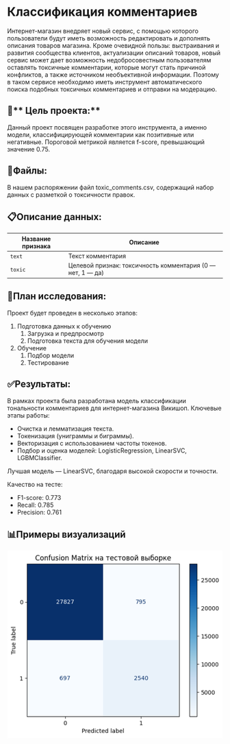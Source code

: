 # Классификация комментариев

Интернет-магазин внедряет новый сервис, с помощью которого пользователи будут иметь возможность редактировать и дополнять описания товаров магазина. Кроме очевидной пользы: выстраивания и развития сообщества клиентов, актуализации описаний товаров, новый сервис может дает возможность недобросовестным пользователям оставлять токсичные комментарии, которые могут стать причиной конфликтов, а также источником необъективной информации. Поэтому в таком сервисе необходимо иметь инструмент автоматического поиска подобных токсичных комментариев и отправки на модерацию.

## :dart:** Цель проекта:**

Данный проект посвящен разработке этого инструмента, а именно модели, классифицирующей комментарии как позитивные или негативные. Пороговой метрикой является f-score, превышающий значение 0.75.

## :file_folder:**Файлы:**

В нашем распоряжении файл toxic_comments.csv, содержащий набор данных с разметкой о токсичности правок.

## :clipboard:**Описание данных:**

| Название признака | Описание                                                  |
|-------------------|-----------------------------------------------------------|
| `text`            | Текст комментария                                         |
| `toxic`           | Целевой признак: токсичность комментария (0 — нет, 1 — да) |



## :scroll:**План исследования:**

Проект будет проведен в несколько этапов:

1. Подготовка данных к обучению
    1. Загрузка и предпросмотр
    2. Подготовка текста для обучения модели
2. Обучение
    1. Подбор модели
    2. Тестирование


## :white_check_mark:**Результаты:**

В рамках проекта была разработана модель классификации тональности комментариев для интернет-магазина Викишоп. Ключевые этапы работы:
+ Очистка и лемматизация текста.
+ Токенизация (униграммы и биграммы).
+ Векторизация с использованием частоты токенов.
+ Подбор и оценка моделей: LogisticRegression, LinearSVC, LGBMClassifier.

Лучшая модель — LinearSVC, благодаря высокой скорости и точности.

Качество на тесте:
+ F1-score: 0.773
+ Recall: 0.785
+ Precision: 0.761

## :bar_chart:**Примеры визуализаций**
![Confusion Matrix](img/img1.png)


